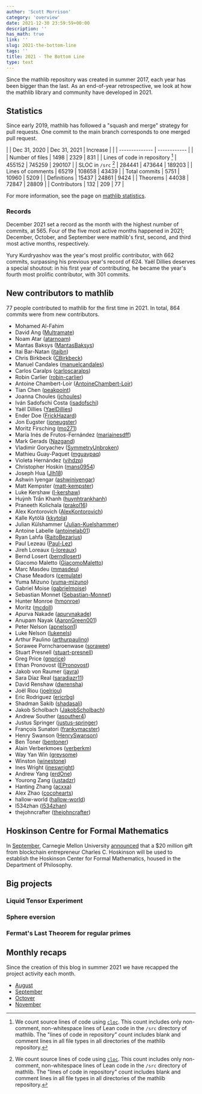 ```yaml
---
author: 'Scott Morrison'
category: 'overview'
date: 2021-12-30 23:59:59+00:00
description: ''
has_math: true
link: ''
slug: 2021-the-bottom-line
tags: ''
title: 2021 - The Bottom Line
type: text
---
```


Since the mathlib repository was created in summer 2017,
each year has been bigger than the last. 
As an end-of-year retrospective, we look at how the mathlib library and community have developed in 2021.

## Statistics

Since early 2019, mathlib has followed a "squash and merge" strategy for pull requests.
One commit to the main branch corresponds to one merged pull request.

| | Dec 31, 2020 | Dec 31, 2021 | Increase |
| | -------------- | ------------ | |
| Number of files | 1498 | 2329 | 831 |
| Lines of code in repository [^1] | 455152 | 745259 | 290107 |
| SLOC in `/src` [^1] | 284441 | 473644 | 189203 |
| Lines of comments | 65219 | 108658 | 43439 |
| Total commits | 5751 | 10960 | 5209 |
| Definitions | 15437 | 24861 | 9424 |
| Theorems | 44038 | 72847 | 28809 | 
| Contributors | 132 | 209 | 77 |

[^1]: We count source lines of code using [`cloc`](http://cloc.sourceforge.net/). This count includes only non-comment, non-whitespace lines of Lean code in the `/src` directory of mathlib. The "lines of code in repository" count includes blank and comment lines in all file types in all directories of the mathlib repository.

For more information, see the page on [mathlib statistics](https://leanprover-community.github.io/mathlib_stats.html).

### Records


December 2021 set a record as the month with the highest number of commits, at 565. 
Four of the five most active months happened in 2021;
December, October, and September were mathlib's first, second, and third most active months, respectively.

Yury Kurdryashov was the year's most prolific contributor, with 662 commits, surpassing his previous year's record of 624.
Yaël Dillies deserves a special shoutout: 
in his first year of contributing, he became the year's fourth most prolific contributor, with 301 commits.

## New contributors to mathlib

77 people contributed to mathlib for the first time in 2021.
In total, 864 commits were from new contributors.

* Mohamed Al-Fahim <!-- Github account has been deleted  -->
* David Ang ([Multramate](https://github.com/Multramate))
* Noam Atar ([atarnoam](https://github.com/atarnoam))
* Mantas Baksys ([MantasBaksys](https://github.com/MantasBaksys))
* Itai Bar-Natan ([itaibn](https://github.com/itaibn))
* Chris Birkbeck ([CBirkbeck](https://github.com/CBirkbeck))
* Manuel Candales ([manuelcandales](https://github.com/manuelcandales))
* Carlos Caralps ([carloscaralps](https://github.com/carloscaralps))
* Robin Carlier ([robin-carlier](https://github.com/robincarlier))
* Antoine Chambert-Loir ([AntoineChambert-Loir](https://github.com/AntoineChambert-Loir))
* Tian Chen ([peakpoint](https://github.com/peakpoint))
* Joanna Choules ([jchoules](https://github.com/jchoules))
* Iván Sadofschi Costa ([isadofschi](https://github.com/isadofschi))
* Yaël Dillies ([YaelDillies](https://github.com/YaelDillies))
* Ender Doe ([FrickHazard](https://github.com/FrickHazard))
* Jon Eugster ([joneugster](https://github.com/joneugster))
* Moritz Firsching ([mo271](https://github.com/mo271))
* María Inés de Frutos-Fernández ([mariainesdff](https://github.com/mariainesdff))
* Mark Gerads ([Nazgand](https://github.com/Nazgand))
* Vladimir Goryachev ([SymmetryUnbroken](https://github.com/SymmetryUnbroken))
* Mathieu Guay-Paquet ([mguaypaq](https://github.com/mguaypaq))
* Violeta Hernández ([vihdzp](https://github.com/vihdzp))
* Christopher Hoskin ([mans0954](https://github.com/mans0954))
* Joseph Hua ([Jlh18](https://github.com/Jlh18))
* Ashwin Iyengar ([ashwiniyengar](https://github.com/ashwiniyengar))
* Matt Kempster ([matt-kempster](https://github.com/matt-kempster))
* Luke Kershaw ([l-kershaw](https://github.com/l-kershaw))
* Huỳnh Trần Khanh ([huynhtrankhanh](https://github.com/huynhtrankhanh))
* Praneeth Kolichala ([prakol16](https://github.com/prakol16))
* Alex Kontorovich ([AlexKontorovich](https://github.com/AlexKontorovich))
* Kalle Kytölä ([kkytola](https://github.com/kkytola))
* Julian Külshammer ([Julian-Kuelshammer](https://github.com/Julian-Kuelshammer))
* Antoine Labelle ([antoinelab01](https://github.com/antoinelab01))
* Ryan Lahfa ([RaitoBezarius](https://github.com/RaitoBezarius))
* Paul Lezeau ([Paul-Lez](https://github.com/Paul-Lez))
* Jireh Loreaux ([j-loreaux](https://github.com/j-loreaux))
* Bernd Losert ([berndlosert](https://github.com/berndlosert))
* Giacomo Maletto ([GiacomoMaletto](https://github.com/GiacomoMaletto))
* Marc Masdeu ([mmasdeu](https://github.com/mmasdeu))
* Chase Meadors ([cemulate](https://github.com/cemulate))
* Yuma Mizuno ([yuma-mizuno](https://github.com/yuma-mizuno))
* Gabriel Moise ([gabrielmoise](https://github.com/gabrielmoise))
* Sebastian Monnet ([Sebastian-Monnet](https://github.com/Sebastian-Monnet))
* Hunter Monroe ([hmonroe](https://github.com/hmonroe))
*  Moritz ([mcdoll](https://github.com/mcdoll))
* Apurva Nakade ([apurvnakade](https://github.com/apurvnakade))
* Anupam Nayak ([AaronGreen001](https://github.com/AaronGreen001))
* Peter Nelson ([apnelson1](https://github.com/apnelson1))
* Luke Nelson ([lukenels](https://github.com/lukenels))
* Arthur Paulino ([arthurpaulino](https://github.com/arthurpaulino))
* Sorawee Porncharoenwase ([sorawee](https://github.com/sorawee))
* Stuart Presnell ([stuart-presnell](https://github.com/stuart-presnell))
* Greg Price ([gnprice](https://github.com/gnprice))
* Ethan Pronovost ([EPronovost](https://github.com/EPronovost))
* Jakob von Raumer ([javra](https://github.com/javra))
* Sara Díaz Real ([saradiazr11](https://github.com/saradiazr11))
* David Renshaw ([dwrensha](https://github.com/dwrensha))
* Joël Riou ([joelriou](https://github.com/joelriou))
* Eric Rodriguez ([ericrbg](https://github.com/ericrbg))
* Shadman Sakib ([shadasali](https://github.com/shadasali))
* Jakob Scholbach ([JakobScholbach](https://github.com/JakobScholbach))
* Andrew Souther ([asouther4](https://github.com/asouther4))
* Justus Springer ([justus-springer](https://github.com/justus-springer))
* François Sunatori ([frankymacster](https://github.com/frankymacster))
* Henry Swanson ([HenrySwanson](https://github.com/HenrySwanson))
* Ben Toner ([bentoner](https://github.com/bentoner))
* Alain Verberkmoes ([verberkm](https://github.com/verberkm))
* Way Yan Win ([greysome](https://github.com/greysome))
*  Winston ([winestone](https://github.com/winestone))
* Ines Wright ([ineswright](https://github.com/ineswright))
* Andrew Yang ([erdOne](https://github.com/erdOne))
* Yourong Zang ([justadzr](https://github.com/justadzr))
* Hanting Zhang ([acxxa](https://github.com/acxxa))
* Alex Zhao ([cocohearts](https://github.com/cocohearts))
*  hallow-world ([hallow-world](https://github.com/hallow-world))
*  l534zhan ([l534zhan](https://github.com/l534zhan))
*  thejohncrafter ([thejohncrafter](https://github.com/thejohncrafter))



## Hoskinson Centre for Formal Mathematics

In [September](https://leanprover-community.github.io/blog/posts/hoskinson-center-announced/),
Carnegie Mellon University [announced](https://www.cmu.edu/news/stories/archives/2021/september/hoskinson-center-for-formal-mathematics.html) that 
a $20 million gift from blockchain entrepreneur Charles C. Hoskinson 
will be used to establish the Hoskinson Center for Formal Mathematics, 
housed in the Department of Philosophy. 

## Big projects

### Liquid Tensor Experiment

### Sphere eversion

### Fermat's Last Theorem for regular primes

## Monthly recaps

Since the creation of this blog in summer 2021 we have recapped the project activity each month.

* [August](https://leanprover-community.github.io/blog/posts/month-in-mathlib-aug-2021/)
* [September](https://leanprover-community.github.io/blog/posts/month-in-mathlib-sep-2021/)
* [Octover](https://leanprover-community.github.io/blog/posts/month-in-mathlib-oct-2021/)
* [November](https://leanprover-community.github.io/blog/posts/month-in-mathlib-nov-2021/)


